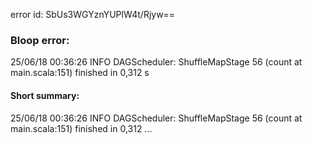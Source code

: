 error id: SbUs3WGYznYUPlW4t/Rjyw==
### Bloop error:

25/06/18 00:36:26 INFO DAGScheduler: ShuffleMapStage 56 (count at main.scala:151) finished in 0,312 s
#### Short summary: 

25/06/18 00:36:26 INFO DAGScheduler: ShuffleMapStage 56 (count at main.scala:151) finished in 0,312 ...